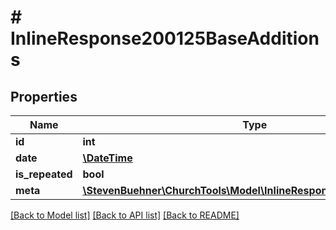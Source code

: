 # # InlineResponse200125BaseAdditions

## Properties

Name | Type | Description | Notes
------------ | ------------- | ------------- | -------------
**id** | **int** |  | [optional]
**date** | [**\DateTime**](\DateTime.md) |  | [optional]
**is_repeated** | **bool** |  | [optional]
**meta** | [**\StevenBuehner\ChurchTools\Model\InlineResponse200125BaseMeta**](InlineResponse200125BaseMeta.md) |  | [optional]

[[Back to Model list]](../../README.md#models) [[Back to API list]](../../README.md#endpoints) [[Back to README]](../../README.md)
